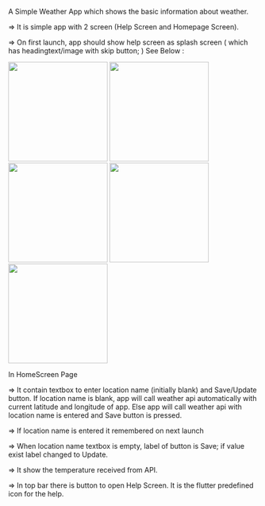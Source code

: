 A Simple Weather App which shows the basic information about weather.

=> It is simple app with 2 screen (Help Screen and Homepage Screen).

=> On first launch, app should show help screen as splash screen ( which has headingtext/image with skip button; ) See Below :

<img src = "https://github.com/UkeshThapaliya/WeatherApp/assets/103941519/4799bb60-7fc3-4647-b5fa-db3bef7b6feb" width= "200"/>
<img src = "https://github.com/UkeshThapaliya/WeatherApp/assets/103941519/78dac7a6-e5de-4d62-af2a-cc8f868ffa4e" width= "200"/>
<img src = "https://github.com/UkeshThapaliya/WeatherApp/assets/103941519/bd0e2e8a-ad8e-46fc-a3bd-454d31c4b67a" width= "200"/>
<img src = "https://github.com/UkeshThapaliya/WeatherApp/assets/103941519/9d6051cf-5a7a-4a8d-bc46-e5886f49d88d" width= "200"/>
<img src = "https://github.com/UkeshThapaliya/WeatherApp/assets/103941519/dc5e9187-0e05-4952-a735-a3ae0b9f55cf" width= "200"/>

In HomeScreen Page

=> It contain textbox to enter location name (initially blank) and Save/Update button.
If location name is blank, app will call weather api automatically with current latitude and longitude of app.
Else app will call weather api with location name is entered and Save button is pressed.

=> If location name is entered it remembered on next launch

=> When location name textbox is empty, label of button is Save; if value exist label changed to Update.

=> It show the temperature received from API.

=> In top bar there is button to open Help Screen.  It is the flutter predefined icon for the help.
